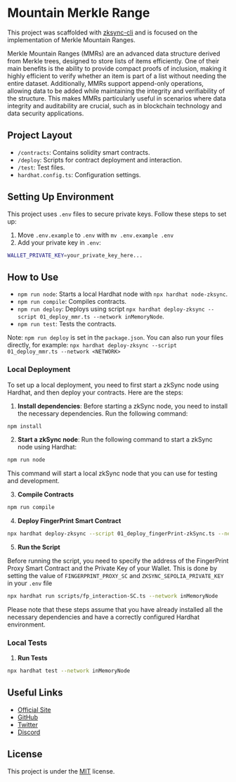 # Mountain Merkle Range

This project was scaffolded with [zksync-cli](https://github.com/matter-labs/zksync-cli) and is focused on the implementation of Merkle Mountain Ranges.

Merkle Mountain Ranges (MMRs) are an advanced data structure derived from Merkle trees, designed to store lists of items efficiently. One of their main benefits is the ability to provide compact proofs of inclusion, making it highly efficient to verify whether an item is part of a list without needing the entire dataset. Additionally, MMRs support append-only operations, allowing data to be added while maintaining the integrity and verifiability of the structure. This makes MMRs particularly useful in scenarios where data integrity and auditability are crucial, such as in blockchain technology and data security applications.

## Project Layout

- `/contracts`: Contains solidity smart contracts.
- `/deploy`: Scripts for contract deployment and interaction.
- `/test`: Test files.
- `hardhat.config.ts`: Configuration settings.

## Setting Up Environment

This project uses `.env` files to secure private keys. Follow these steps to set up:

1. Move `.env.example` to `.env` with `mv .env.example .env`
2. Add your private key in `.env`:

```bash
WALLET_PRIVATE_KEY=your_private_key_here...
```

## How to Use

- `npm run node`: Starts a local Hardhat node with `npx hardhat node-zksync`.
- `npm run compile`: Compiles contracts.
- `npm run deploy`: Deploys using script `npx hardhat deploy-zksync --script 01_deploy_mmr.ts --network inMemoryNode`.
- `npm run test`: Tests the contracts.

Note: `npm run deploy` is set in the `package.json`. You can also run your files directly, for example: `npx hardhat deploy-zksync --script 01_deploy_mmr.ts --network <NETWORK>`

### Local Deployment

To set up a local deployment, you need to first start a zkSync node using Hardhat, and then deploy your contracts. Here are the steps:

1. **Install dependencies**: Before starting a zkSync node, you need to install the necessary dependencies. Run the following command:

```bash
npm install
```

2. **Start a zkSync node**: Run the following command to start a zkSync node using Hardhat:

```bash
npm run node
```

This command will start a local zkSync node that you can use for testing and development.

3. **Compile Contracts**

```bash
npm run compile
```

4. **Deploy FingerPrint Smart Contract**

```bash
npx hardhat deploy-zksync --script 01_deploy_fingerPrint-zkSync.ts --network inMemoryNode
```

5. **Run the Script**

Before running the script, you need to specify the address of the FingerPrint Proxy Smart Contract and the Private Key of your Wallet. This is done by setting the value of `FINGERPRINT_PROXY_SC` and `ZKSYNC_SEPOLIA_PRIVATE_KEY` in your `.env` file

```bash
npx hardhat run scripts/fp_interaction-SC.ts --network inMemoryNode
```

Please note that these steps assume that you have already installed all the necessary dependencies and have a correctly configured Hardhat environment.

### Local Tests

1. **Run Tests**

```bash
npx hardhat test --network inMemoryNode
```

## Useful Links

- [Official Site](https://www.playfi.ai/)
- [GitHub](https://github.com/PlayFi-Labs)
- [Twitter](https://twitter.com/PlayFiGaming)
- [Discord](https://discord.com/invite/playfi)

## License

This project is under the [MIT](./LICENSE) license.